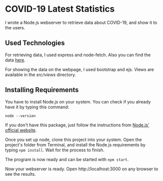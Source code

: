 # COVID-19 Latest Statistics

I wrote a Node.js webserver to retrieve data about COVID-19, and show it to the users. 

## Used Technologies

For retrieving data, I used express and node-fetch. Also you can find the data [here](http://covid19api.xapix.io/v2/locations).

For showing the data on the webpage, I used bootstrap and ejs. Views are available in the *src/views* directory.

## Installing Requirements

You have to install Node.js on your system. You can check if you already have it by typing this command:
```
node --version
```
If you don't have this package, just follow the instructions from [Node.js' official website](https://nodejs.org/en/download/).

Once you set up node, clone this project into your system. Open the project's folder from Terminal, and install the Node.js requirements by typing ```npm install```. Wait for the process to finish. 

The program is now ready and can be started with ```npm start```. 

Now your webserver is ready. Open http://localhost:3000 on any browser to see the results. 

